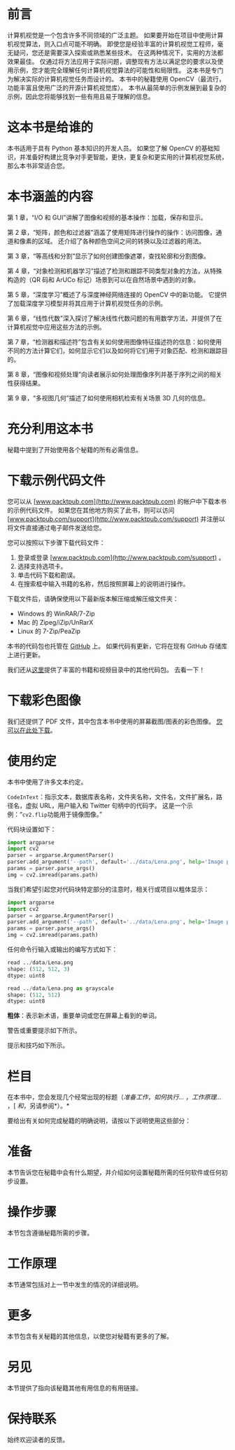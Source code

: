 # 前言

计算机视觉是一个包含许多不同领域的广泛主题。 如果要开始在项目中使用计算机视觉算法，则入口点可能不明确。 即使您是经验丰富的计算机视觉工程师，毫无疑问，您还是需要深入探索或熟悉某些技术。 在这两种情况下，实用的方法都效果最佳。 仅通过将方法应用于实际问题，调整现有方法以满足您的要求以及使用示例，您才能完全理解任何计算机视觉算法的可能性和局限性。 这本书是专门为解决实际的计算机视觉任务而设计的。 本书中的秘籍使用 OpenCV（最流行，功能丰富且使用广泛的开源计算机视觉库）。 本书从最简单的示例发展到最复杂的示例，因此您将能够找到一些有用且易于理解的信息。

# 这本书是给谁的

本书适用于具有 Python 基本知识的开发人员。 如果您了解 OpenCV 的基础知识，并准备好构建比竞争对手更智能，更快，更复杂和更实用的计算机视觉系统，那么本书非常适合您。

# 本书涵盖的内容

第 1 章，“I/O 和 GUI”讲解了图像和视频的基本操作：加载，保存和显示。

第 2 章，“矩阵，颜色和过滤器”涵盖了使用矩阵进行操作的操作：访问图像，通道和像素的区域。 还介绍了各种颜色空间之间的转换以及过滤器的用法。

第 3 章，“等高线和分割”显示了如何创建图像遮罩，查找轮廓和分割图像。

第 4 章，“对象检测和机器学习”描述了检测和跟踪不同类型对象的方法，从特殊构造的（QR 码和 ArUCo 标记）场景到可以在自然场景中遇到的对象。

第 5 章，“深度学习”概述了与深度神经网络连接的 OpenCV 中的新功能。 它提供了加载深度学习模型并将其应用于计算机视觉任务的示例。

第 6 章，“线性代数”深入探讨了解决线性代数问题的有用数学方法，并提供了在计算机视觉中应用这些方法的示例。

第 7 章，“检测器和描述符”包含有关如何使用图像特征描述符的信息：如何使用不同的方法计算它们，如何显示它们以及如何将它们用于对象匹配、检测和跟踪目的。

第 8 章，“图像和视频处理”向读者展示如何处理图像序列并基于序列之间的相关性获得结果。

第 9 章，“多视图几何”描述了如何使用相机检索有关场景 3D 几何的信息。

# 充分利用这本书

秘籍中提到了开始使用各个秘籍的所有必需信息。

# 下载示例代码文件

您可以从 [www.packtpub.com](http://www.packtpub.com) 的帐户中下载本书的示例代码文件。 如果您在其他地方购买了此书，则可以访问 [www.packtpub.com/support](http://www.packtpub.com/support) 并注册以将文件直接通过电子邮件发送给您。

您可以按照以下步骤下载代码文件：

1.  登录或登录 [www.packtpub.com](http://www.packtpub.com/support) 。
2.  选择支持选项卡。
3.  单击代码下载和勘误。
4.  在搜索框中输入书籍的名称，然后按照屏幕上的说明进行操作。

下载文件后，请确保使用以下最新版本解压缩或解压缩文件夹：

*   Windows 的 WinRAR/7-Zip
*   Mac 的 Zipeg/iZip/UnRarX
*   Linux 的 7-Zip/PeaZip

本书的代码包也托管在 [GitHub](https://github.com/PacktPublishing/OpenCV-3-Computer-Vision-with-Python-Cookbook) 上。 如果代码有更新，它将在现有 GitHub 存储库上进行更新。

我们还从[这里](https://github.com/PacktPublishing/)提供了丰富的书籍和视频目录中的其他代码包。 去看一下！

# 下载彩色图像

我们还提供了 PDF 文件，其中包含本书中使用的屏幕截图/图表的彩色图像。 [您可以在此处下载](https://www.packtpub.com/sites/default/files/downloads/OpenCV3ComputerVisionwithPythonCookbook_ColorImages.pdf)。

# 使用约定

本书中使用了许多文本约定。

`CodeInText`：指示文本，数据库表名称，文件夹名称，文件名，文件扩展名，路径名，虚拟 URL，用户输入和 Twitter 句柄中的代码字。 这是一个示例：“`cv2.flip`功能用于镜像图像。”

代码块设置如下：

```py
import argparse
import cv2
parser = argparse.ArgumentParser()
parser.add_argument('--path', default='../data/Lena.png', help='Image path.')
params = parser.parse_args()
img = cv2.imread(params.path)
```

当我们希望引起您对代码块特定部分的注意时，相关行或项目以粗体显示：

```py
import argparse
import cv2
parser = argparse.ArgumentParser()
parser.add_argument('--path', default='../data/Lena.png', help='Image path.')
params = parser.parse_args()
img = cv2.imread(params.path)
```

任何命令行输入或输出的编写方式如下：

```py
read ../data/Lena.png
shape: (512, 512, 3)
dtype: uint8

read ../data/Lena.png as grayscale
shape: (512, 512)
dtype: uint8
```

**粗体**：表示新术语，重要单词或您在屏幕上看到的单词。

警告或重要提示如下所示。

提示和技巧如下所示。

# 栏目

在本书中，您会发现几个经常出现的标题（*准备工作*，*如何执行...* ，*工作原理...* ，[ *和*，另请参阅*）。*

要给出有关如何完成秘籍的明确说明，请按以下说明使用这些部分：

# 准备

本节告诉您在秘籍中会有什么期望，并介绍如何设置秘籍所需的任何软件或任何初步设置。

# 操作步骤

本节包含遵循秘籍所需的步骤。

# 工作原理

本节通常包括对上一节中发生的情况的详细说明。

# 更多

本节包含有关秘籍的其他信息，以使您对秘籍有更多的了解。

# 另见

本节提供了指向该秘籍其他有用信息的有用链接。

# 保持联系

始终欢迎读者的反馈。